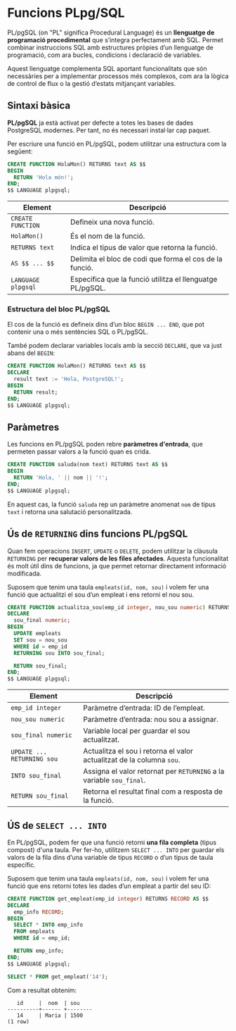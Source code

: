 # Funcions PLpg/SQL

PL/pgSQL (on "PL" significa Procedural Language) és un **llenguatge de programació procedimental** que s’integra perfectament amb SQL. Permet combinar instruccions SQL amb estructures pròpies d’un llenguatge de programació, com ara bucles, condicions i declaració de variables.

Aquest llenguatge complementa SQL aportant funcionalitats que són necessàries per a implementar processos més complexos, com ara la lògica de control de flux o la gestió d’estats mitjançant variables.
<br>
## Sintaxi bàsica

**PL/pgSQL** ja està activat per defecte a totes les bases de dades PostgreSQL modernes. Per tant, no és necessari instal·lar cap paquet.

Per escriure una funció en PL/pgSQL, podem utilitzar una estructura com la següent:

```sql
CREATE FUNCTION HolaMon() RETURNS text AS $$
BEGIN
  RETURN 'Hola món!';
END;
$$ LANGUAGE plpgsql;
```

| Element                     | Descripció                                                       |
|----------------------------|-------------------------------------------------------------------|
| `CREATE FUNCTION`          | Defineix una nova funció.                                        |
| `HolaMon()`                | És el nom de la funció.                                          |
| `RETURNS text`             | Indica el tipus de valor que retorna la funció.                  |
| `AS $$ ... $$`             | Delimita el bloc de codi que forma el cos de la funció.          |
| `LANGUAGE plpgsql`         | Especifica que la funció utilitza el llenguatge PL/pgSQL.        |

### Estructura del bloc PL/pgSQL

El cos de la funció es defineix dins d’un bloc `BEGIN ... END`, que pot contenir una o més sentències SQL o PL/pgSQL.

També podem declarar variables locals amb la secció `DECLARE`, que va just abans del `BEGIN`:

```sql
CREATE FUNCTION HolaMon() RETURNS text AS $$
DECLARE
  result text := 'Hola, PostgreSQL!';
BEGIN
  RETURN result;
END;
$$ LANGUAGE plpgsql;
```

## Paràmetres

Les funcions en PL/pgSQL poden rebre **paràmetres d'entrada**, que permeten passar valors a la funció quan es crida.

```sql
CREATE FUNCTION saluda(nom text) RETURNS text AS $$
BEGIN
  RETURN 'Hola, ' || nom || '!';
END;
$$ LANGUAGE plpgsql;
```

En aquest cas, la funció `saluda` rep un paràmetre anomenat `nom` de tipus `text` i retorna una salutació personalitzada.

## Ús de `RETURNING` dins funcions PL/pgSQL

Quan fem operacions `INSERT`, `UPDATE` o `DELETE`, podem utilitzar la clàusula `RETURNING` per **recuperar valors de les files afectades**. Aquesta funcionalitat és molt útil dins de funcions, ja que permet retornar directament informació modificada.

Suposem que tenim una taula `empleats(id, nom, sou)` i volem fer una funció que actualitzi el sou d’un empleat i ens retorni el nou sou.

```sql
CREATE FUNCTION actualitza_sou(emp_id integer, nou_sou numeric) RETURNS numeric AS $$
DECLARE
  sou_final numeric;
BEGIN
  UPDATE empleats
  SET sou = nou_sou
  WHERE id = emp_id
  RETURNING sou INTO sou_final;

  RETURN sou_final;
END;
$$ LANGUAGE plpgsql;
```

| Element                   | Descripció                                                                 |
|---------------------------|-----------------------------------------------------------------------------|
| `emp_id integer`          | Paràmetre d’entrada: ID de l’empleat.                                      |
| `nou_sou numeric`         | Paràmetre d’entrada: nou sou a assignar.                                   |
| `sou_final numeric`       | Variable local per guardar el sou actualitzat.                             |
| `UPDATE ... RETURNING sou`| Actualitza el sou i retorna el valor actualitzat de la columna `sou`.      |
| `INTO sou_final`          | Assigna el valor retornat per `RETURNING` a la variable `sou_final`.       |
| `RETURN sou_final`        | Retorna el resultat final com a resposta de la funció.                     |

## ÚS de `SELECT ... INTO` 

En PL/pgSQL, podem fer que una funció retorni **una fila completa** (tipus compost) d'una taula. Per fer-ho, utilitzem `SELECT ... INTO` per guardar els valors de la fila dins d’una variable de tipus `RECORD` o d’un tipus de taula específic.

Suposem que tenim una taula `empleats(id, nom, sou)` i volem fer una funció que ens retorni totes les dades d’un empleat a partir del seu ID:

```sql
CREATE FUNCTION get_empleat(emp_id integer) RETURNS RECORD AS $$
DECLARE
  emp_info RECORD;
BEGIN
  SELECT * INTO emp_info
  FROM empleats
  WHERE id = emp_id;

  RETURN emp_info;
END;
$$ LANGUAGE plpgsql;
```

```sql
SELECT * FROM get_empleat('14');
```

Com a resultat obtenim: 

```
   id     |  nom  | sou 
----------+------ +--------
   14     | Maria | 1500 
(1 row)
```
